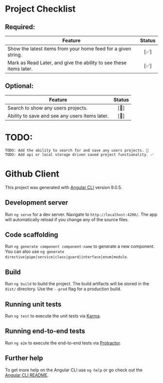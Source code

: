 # Project Checklist

## Required:
| Feature        | Status  |
| -------------- |:-------:|
| Show the latest items from your home feed for a given string. | [✅] |
| Mark as Read Later, and give the ability to see these items later. |  [✅] |

## Optional:
| Feature        | Status  |
| -------------- |:-------:|
| Search to show any users projects. | [🚧] |
| Ability to save and see any users items later. |  [🚧] |


# TODO:

    TODO: Add the ability to search for and save any users projects. 🚧
    TODO: Add api or local storage driven saved project functionality. ✅

# Github Client

This project was generated with [Angular CLI](https://github.com/angular/angular-cli) version 9.0.5.

## Development server

Run `ng serve` for a dev server. Navigate to `http://localhost:4200/`. The app will automatically reload if you change any of the source files.

## Code scaffolding

Run `ng generate component component-name` to generate a new component. You can also use `ng generate directive|pipe|service|class|guard|interface|enum|module`.

## Build

Run `ng build` to build the project. The build artifacts will be stored in the `dist/` directory. Use the `--prod` flag for a production build.

## Running unit tests

Run `ng test` to execute the unit tests via [Karma](https://karma-runner.github.io).

## Running end-to-end tests

Run `ng e2e` to execute the end-to-end tests via [Protractor](http://www.protractortest.org/).

## Further help

To get more help on the Angular CLI use `ng help` or go check out the [Angular CLI README](https://github.com/angular/angular-cli/blob/master/README.md).
